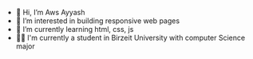 - 👋 Hi, I’m Aws Ayyash
- 👀 I’m interested in building responsive web pages 
- 🌱 I’m currently learning html, css, js
- 💁‍♂️ I'm currently a student in Birzeit University with computer Science major
<!---
AwsAyyash/AwsAyyash is a ✨ special ✨ repository because its `README.md` (this file) appears on your GitHub profile.
You can click the Preview link to take a look at your changes.
--->
